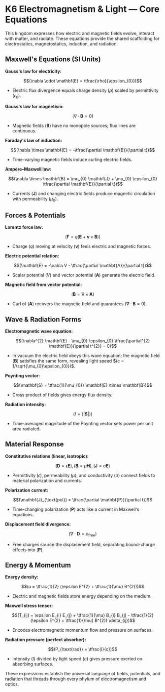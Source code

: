 # K6 Electromagnetism & Light — Core Equations

This kingdom expresses how electric and magnetic fields evolve, interact with matter, and radiate. These equations provide the shared scaffolding for electrostatics, magnetostatics, induction, and radiation.

## Maxwell's Equations (SI Units)
**Gauss's law for electricity:**

$$(\nabla \cdot \mathbf{E} = \tfrac{\rho}{\epsilon_{0}})$$

- Electric flux divergence equals charge density $(\rho)$ scaled by permittivity $(\epsilon_{0})$.

**Gauss's law for magnetism:**

$$(\nabla \cdot \mathbf{B} = 0)$$

- Magnetic fields $(\mathbf{B})$ have no monopole sources; flux lines are continuous.

**Faraday's law of induction:**

$$(\nabla \times \mathbf{E} = -\tfrac{\partial \mathbf{B}}{\partial t})$$

- Time-varying magnetic fields induce curling electric fields.

**Ampère–Maxwell law:**

$$(\nabla \times \mathbf{B} = \mu_{0} \mathbf{J} + \mu_{0} \epsilon_{0} \tfrac{\partial \mathbf{E}}{\partial t})$$

- Currents $(\mathbf{J})$ and changing electric fields produce magnetic circulation with permeability $(\mu_{0})$.

## Forces & Potentials
**Lorentz force law:**

$$(\mathbf{F} = q (\mathbf{E} + \mathbf{v} \times \mathbf{B}))$$

- Charge $(q)$ moving at velocity $(\mathbf{v})$ feels electric and magnetic forces.

**Electric potential relation:**

$$(\mathbf{E} = -\nabla V - \tfrac{\partial \mathbf{A}}{\partial t})$$

- Scalar potential $(V)$ and vector potential $(\mathbf{A})$ generate the electric field.

**Magnetic field from vector potential:**

$$(\mathbf{B} = \nabla \times \mathbf{A})$$

- Curl of $(\mathbf{A})$ recovers the magnetic field and guarantees $(\nabla \cdot \mathbf{B} = 0)$.

## Wave & Radiation Forms
**Electromagnetic wave equation:**

$$(\nabla^{2} \mathbf{E} - \mu_{0} \epsilon_{0} \tfrac{\partial^{2} \mathbf{E}}{\partial t^{2}} = 0)$$

- In vacuum the electric field obeys this wave equation; the magnetic field $(\mathbf{B})$ satisfies the same form, revealing light speed $(c = 1/\sqrt{\mu_{0}\epsilon_{0}})$.

**Poynting vector:**

$$(\mathbf{S} = \tfrac{1}{\mu_{0}} \mathbf{E} \times \mathbf{B})$$

- Cross product of fields gives energy flux density.

**Radiation intensity:**

$$(I = \langle |\mathbf{S}| \rangle)$$

- Time-averaged magnitude of the Poynting vector sets power per unit area radiated.

## Material Response
**Constitutive relations (linear, isotropic):**

$$(\mathbf{D} = \epsilon \mathbf{E}), (\mathbf{B} = \mu \mathbf{H}), (\mathbf{J} = \sigma \mathbf{E})$$

- Permittivity $(\epsilon)$, permeability $(\mu)$, and conductivity $(\sigma)$ connect fields to material polarization and currents.

**Polarization current:**

$$(\mathbf{J}_{\text{pol}} = \tfrac{\partial \mathbf{P}}{\partial t})$$

- Time-changing polarization $(\mathbf{P})$ acts like a current in Maxwell's equations.

**Displacement field divergence:**

$$(\nabla \cdot \mathbf{D} = \rho_{\text{free}})$$

- Free charges source the displacement field, separating bound-charge effects into $(\mathbf{P})$.

## Energy & Momentum
**Energy density:**

$$(u = \tfrac{1}{2} (\epsilon E^{2} + \tfrac{1}{\mu} B^{2}))$$

- Electric and magnetic fields store energy depending on the medium.

**Maxwell stress tensor:**

$$(T_{ij} = \epsilon E_{i} E_{j} + \tfrac{1}{\mu} B_{i} B_{j} - \tfrac{1}{2} (\epsilon E^{2} + \tfrac{1}{\mu} B^{2}) \delta_{ij})$$

- Encodes electromagnetic momentum flow and pressure on surfaces.

**Radiation pressure (perfect absorber):**

$$(P_{\text{rad}} = \tfrac{I}{c})$$

- Intensity $(I)$ divided by light speed $(c)$ gives pressure exerted on absorbing surfaces.

These expressions establish the universal language of fields, potentials, and radiation that threads through every phylum of electromagnetism and optics.
